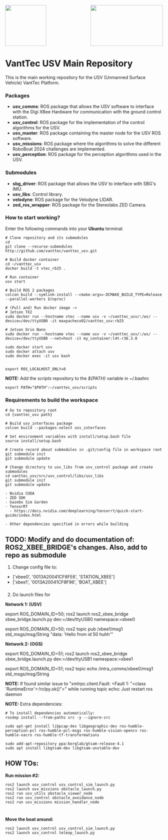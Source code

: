 <p align="right">
  <img src="https://github.com/vanttec/vanttec_usv/blob/feature/humble/docs/VantTec_logo_white.png" width="231" height="131" align="center"/>
  <img src="https://github.com/vanttec/vanttec_usv/blob/feature/humble/docs/USV_sticker.png" width="131" height="131" align="left"/>
</p>

# VantTec USV Main Repository

This is the main working repository for the USV (Unmanned Surface Vehicle) VantTec Platform.

### Packages
- **usv_comms**: ROS package that allows the USV software to interface with the Digi XBee Hardware for communication with the ground control station.
- **usv_control**: ROS package for the implementation of the control algorithms for the USV.
- **usv_master**: ROS package containing the master node for the USV ROS software.
- **usv_missions**: ROS package where the algorithms to solve the different RoboBoat 2024 challenges are implemented.
- **usv_perception**: ROS package for the perception algorithms used in the USV.
### Submodules
- **sbg_driver**: ROS package that allows the USV to interface with SBG's IMU.
- **usv_libs**: Control library.
- **velodyne**: ROS package for the Velodyne LIDAR.
- **zed_ros_wrapper**: ROS package for the Stereolabs ZED Camera.

### How to start working?

Enter the following commands into your **Ubuntu** terminal:

```Shell
# Clone repository and its submodules
cd
git clone --recurse-submodules http://github.com/vanttec/vanttec_usv.git

# Build docker container
cd ~/vanttec_usv
docker build -t vtec_rb25 .

# Run container
usv start 
```

```Shell
# Build ROS 2 packages
colcon build --symlink-install --cmake-args=-DCMAKE_BUILD_TYPE=Release --parallel-workers $(nproc)

# (Pull and) Run docker image ->
# Jetson TX2
sudo docker run --hostname vtec --name usv -v ~/vanttec_usv/:/ws/ --device=/dev/ttyUSB0 -it maxpacheco02/vanttec_usv:rb25

# Jetson Orin Nano
sudo docker run --hostname vtec --name usv -v ~/vanttec_usv/:/ws/ --device=/dev/ttyUSB0 --net=host -it my_container:l4t-r36.3.0

sudo docker start usv
sudo docker attach usv
sudo docker exec -it usv bash


export ROS_LOCALHOST_ONLY=0
```


**NOTE:** Add the *scripts* repository to the *${PATH}* variable in ~/.bashrc
```Shell
export PATH="$PATH":~/vanttec_usv/scripts
```

### Requirements to build the workspace

```
# Go to repository root
cd {vanttec_usv path}

# Build usv_interfaces package
colcon build --packages-select usv_interfaces

# Set environment variables with install/setup.bash file
source install/setup.bash

# Create record about submodules in .git/config file in workspace root
git submodule init
git submodule update

# Change directory to usv_libs from usv_control package and create submodules
cd vanttec_usv/src/usv_control/libs/usv_libs
git submodule init
git submodule update

- Nvidia CUDA
- ZED SDK
- Gazebo Sim Garden
- TensorRT
  - https://docs.nvidia.com/deeplearning/tensorrt/quick-start-guide/index.html

- Other dependencies specified in errors while building

```

## TODO: Modify and do documentation of: ROS2_XBEE_BRIDGE's changes. Also, add to repo as submodule

1. Change config file to:
- ['xbee0', '0013A20041CF8FE6', 'STATION_XBEE']
- ['xbee1', '0013A20041CF8F96', 'BOAT_XBEE']

###

2. Do launch files for

**Network 1: (USV)**

export ROS_DOMAIN_ID=50; ros2 launch ros2_xbee_bridge xbee_bridge.launch.py dev:=/dev/ttyUSB0 namespace:=xbee0

export ROS_DOMAIN_ID=50; ros2 topic pub /xbee1/msg1 std_msgs/msg/String "data: 'Hello from id 50 huhh'"

**Network 2: (OGS)**

export ROS_DOMAIN_ID=51; ros2 launch ros2_xbee_bridge xbee_bridge.launch.py dev:=/dev/ttyUSB1 namespace:=xbee1

export ROS_DOMAIN_ID=51; ros2 topic echo /intra_comms/xbee0/msg1 std_msgs/msg/String

**NOTE:** If found similar issue to "xmlrpc.client.Fault: <Fault 1: "<class 'RuntimeError'>:!rclpy.ok()">" while running topic echo:
Just restart ros daemon


**NOTE:** Extra dependencies: 
```Shell
# To install dependencies automatically:
rosdep install --from-paths src -y --ignore-src

sudo apt-get install libpcap-dev libgeographic-dev ros-humble-perception-pcl ros-humble-pcl-msgs ros-humble-vision-opencv ros-humble-xacro ros-humble-tf-transformations

sudo add-apt-repository ppa:borglab/gtsam-release-4.1
sudo apt install libgtsam-dev libgtsam-unstable-dev
```

## HOW TOs:
**Run mission #2:** 
```Shell
ros2 launch usv_control usv_control_sim_launch.py
ros2 launch usv_missions obstacle_launch.py
ros2 run usv_utils obstacle_viewer_node
ros2 run usv_control obstacle_avoidance_node
ros2 run usv_missions mission_handler_node 
```

#

**Move the boat around:** 
```Shell
ros2 launch usv_control usv_control_sim_launch.py
ros2 launch usv_control teleop_launch.py 
```
#
